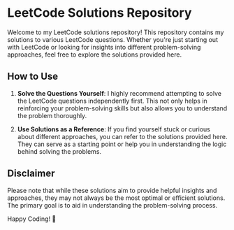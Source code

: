 # LeetCode Solutions Repository

Welcome to my LeetCode solutions repository! This repository contains my solutions to various LeetCode questions. Whether you're just starting out with LeetCode or looking for insights into different problem-solving approaches, feel free to explore the solutions provided here.

## How to Use

1. **Solve the Questions Yourself**: I highly recommend attempting to solve the LeetCode questions independently first. This not only helps in reinforcing your problem-solving skills but also allows you to understand the problem thoroughly.

2. **Use Solutions as a Reference**: If you find yourself stuck or curious about different approaches, you can refer to the solutions provided here. They can serve as a starting point or help you in understanding the logic behind solving the problems.

## Disclaimer

Please note that while these solutions aim to provide helpful insights and approaches, they may not always be the most optimal or efficient solutions. The primary goal is to aid in understanding the problem-solving process.

Happy Coding! 🚀
